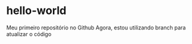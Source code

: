 # hello-world
Meu primeiro repositório no Github
Agora, estou utilizando branch para atualizar o código
